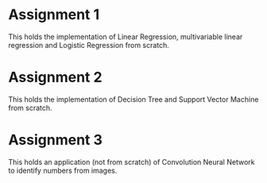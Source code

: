 # Assignment 1

This holds the implementation of Linear Regression, multivariable linear regression and Logistic Regression from scratch.

# Assignment 2

This holds the implementation of Decision Tree and Support Vector Machine from scratch.

# Assignment 3

This holds an application (not from scratch) of Convolution Neural Network to identify numbers from images.

